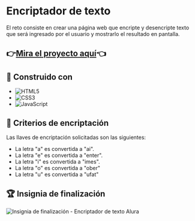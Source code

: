 # Encriptador de texto

El reto consiste en crear una página web que encripte y desencripte texto que será ingresado por el usuario y mostrarlo el resultado en pantalla. 

##  👉[Mira el proyecto aquí](https://aaizaguirre.github.io/Desencriptador-texto_Alura/)👈

## 🔧 Construido con 

* ![HTML5](https://img.shields.io/badge/html5-%23E34F26.svg?style=for-the-badge&logo=html5&logoColor=white)
* ![CSS3](https://img.shields.io/badge/css3-%231572B6.svg?style=for-the-badge&logo=css3&logoColor=white)
* ![JavaScript](https://img.shields.io/badge/javascript-%23323330.svg?style=for-the-badge&logo=javascript&logoColor=%23F7DF1E)

## 🔑 Criterios de encriptación


Las llaves de encriptación solicitadas son las siguientes:

* La letra "a" es convertida a "ai".
* La letra "e" es convertida a "enter".
* La letra "i" es convertida a "imes".
* La letra "o" es convertida a "ober"
* La letra "u" es convertida a "ufat"

## 🏆 Insignia de finalización
![Insignia de finalización - Encriptador de texto Alura](images\insignia_finalización.png)